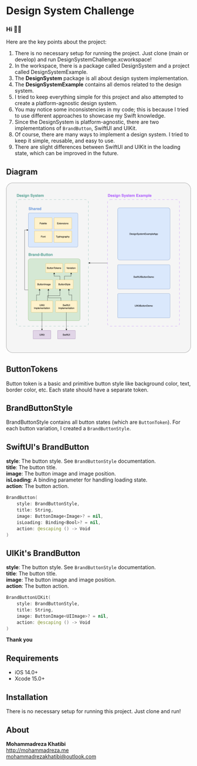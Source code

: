 # Design System Challenge

### Hi 👋🏼
Here are the key points about the project:

1. There is no necessary setup for running the project. Just clone (main or develop) and run DesignSystemChallenge.xcworkspace!
2. In the workspace, there is a package called DesignSystem and a project called DesignSystemExample.
3. The **DesignSystem** package is all about design system implementation.
3. The **DesignSystemExample** contains all demos related to the design system.
4. I tried to keep everything simple for this project and also attempted to create a platform-agnostic design system.
6. You may notice some inconsistencies in my code; this is because I tried to use different approaches to showcase my Swift knowledge.
7. Since the DesignSystem is platform-agnostic, there are two implementations of `BrandButton`, SwiftUI and UIKit.
8. Of course, there are many ways to implement a design system. I tried to keep it simple, reusable, and easy to use.
9. There are slight differences between SwiftUI and UIKit in the loading state, which can be improved in the future.

## **Diagram**
<img src="https://raw.githubusercontent.com/mohammadrezakhatibi/DesignSystemChallenge/develop/diagram.png" width="700">

## **ButtonTokens**
Button token is a basic and primitive button style like background color, text, border color, etc. Each state should have a separate token.

## **BrandButtonStyle**
BrandButtonStyle contains all button states (which are `ButtonToken`). For each button variation, I created a `BrandButtonStyle`.


## **SwiftUI's BrandButton**

**style**: The button style. See `BrandButtonStyle` documentation.<br/>
**title**: The button title.<br/>
**image**: The button image and image position.<br/>
**isLoading**: A binding parameter for handling loading state.<br/>
**action**: The button action.<br/>

```swift
BrandButton(
    style: BrandButtonStyle,
    title: String,
    image: ButtonImage<Image>? = nil,
    isLoading: Binding<Bool>? = nil,
    action: @escaping () -> Void
)
```

## **UIKit's BrandButton**

**style**: The button style. See `BrandButtonStyle` documentation.<br/>
**title**: The button title.<br/>
**image**: The button image and image position.<br/>
**action**: The button action.

```swift
BrandButtonUIKit(
    style: BrandButtonStyle, 
    title: String, 
    image: ButtonImage<UIImage>? = nil, 
    action: @escaping () -> Void
)
```

**Thank you**


## **Requirements**
* iOS 14.0+
* Xcode 15.0+


## **Installation**
There is no necessary setup for running this project. Just clone and run!


## About

**Mohammadreza Khatibi** <br />
http://mohammadreza.me <br />
mohammadrezakhatibi@outlook.com <br />